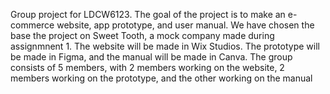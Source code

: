 Group project for LDCW6123.
The goal of the project is to make an e-commerce website, app prototype, and user manual. We have chosen the base the project on Sweet Tooth, a mock company made during assignmnent 1. The website will be made in Wix Studios. The prototype will be made in Figma, and the manual will be made in Canva. The group consists of 5 members, with 2 members working on the website, 2 members working on the prototype, and the other working on the manual
